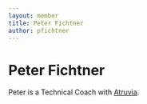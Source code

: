 ```yaml
---
layout: member
title: Peter Fichtner
author: pfichtner
---
```


# Peter Fichtner

Peter is a Technical Coach with [Atruvia](http://atruvia.de).
